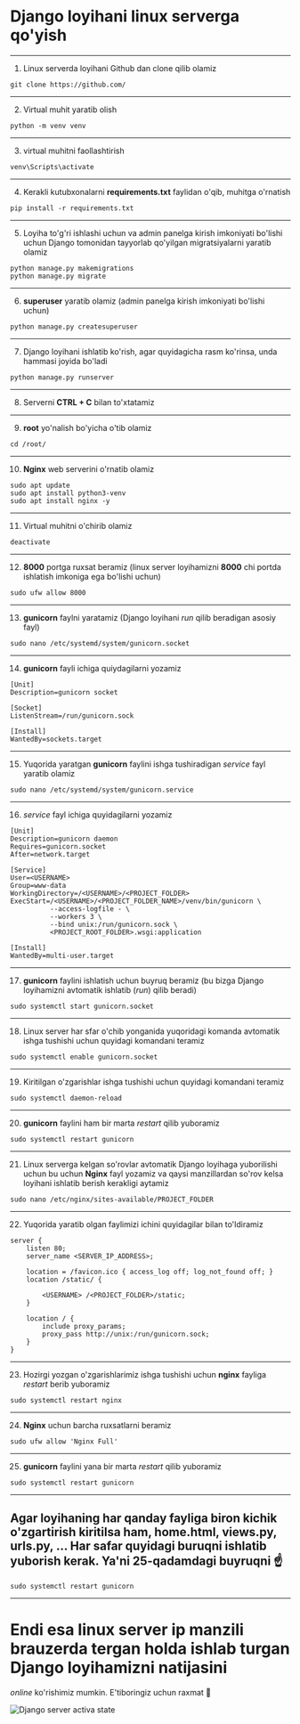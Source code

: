 # Django loyihani linux serverga qo'yish

---

1. Linux serverda loyihani Github dan clone qilib olamiz

```shell
git clone https://github.com/
```

---

2. Virtual muhit yaratib olish

```shell
python -m venv venv
```

---

3. virtual muhitni faollashtirish

```shell
venv\Scripts\activate
```

---

4. Kerakli kutubxonalarni **requirements.txt** faylidan o'qib, muhitga o'rnatish

```shell
pip install -r requirements.txt 
```

---

5. Loyiha to'g'ri ishlashi uchun va admin panelga kirish imkoniyati bo'lishi uchun Django tomonidan tayyorlab qo'yilgan
   migratsiyalarni yaratib olamiz

```shell
python manage.py makemigrations
python manage.py migrate
```

---

6. **superuser** yaratib olamiz (admin panelga kirish imkoniyati bo'lishi uchun)

```shell
python manage.py createsuperuser
```

---

7. Django loyihani ishlatib ko'rish, agar quyidagicha rasm ko'rinsa, unda hammasi joyida bo'ladi

```shell
python manage.py runserver
```

---

8. Serverni **CTRL + C** bilan to'xtatamiz

---

9. **root** yo'nalish bo'yicha o'tib olamiz

```shell
cd /root/
```

---

10. **Nginx** web serverini o'rnatib olamiz

```shell
sudo apt update
sudo apt install python3-venv
sudo apt install nginx -y
```

---

11. Virtual muhitni o'chirib olamiz

```shell
deactivate
```

---

12. **8000** portga ruxsat beramiz (linux server loyihamizni **8000** chi portda ishlatish imkoniga ega bo'lishi uchun)

```shell
sudo ufw allow 8000
```

---

13. **gunicorn** faylni yaratamiz (Django loyihani *run* qilib beradigan asosiy fayl)

```shell
sudo nano /etc/systemd/system/gunicorn.socket
```

---

14. **gunicorn** fayli ichiga quiydagilarni yozamiz

```text
[Unit]
Description=gunicorn socket

[Socket]
ListenStream=/run/gunicorn.sock

[Install]
WantedBy=sockets.target
```

---

15. Yuqorida yaratgan **gunicorn** faylini ishga tushiradigan *service* fayl yaratib olamiz

```shell
sudo nano /etc/systemd/system/gunicorn.service
```

---

16. *service* fayl ichiga quyidagilarni yozamiz

```text
[Unit]
Description=gunicorn daemon
Requires=gunicorn.socket
After=network.target

[Service]
User=<USERNAME>
Group=www-data
WorkingDirectory=/<USERNAME>/<PROJECT_FOLDER>
ExecStart=/<USERNAME>/<PROJECT_FOLDER_NAME>/venv/bin/gunicorn \
          --access-logfile - \
          --workers 3 \
          --bind unix:/run/gunicorn.sock \
          <PROJECT_ROOT_FOLDER>.wsgi:application

[Install]
WantedBy=multi-user.target
```

---

17. **gunicorn** faylini ishlatish uchun buyruq beramiz (bu bizga Django loyihamizni avtomatik ishlatib (*run*) qilib
    beradi)

```shell
sudo systemctl start gunicorn.socket
```

---

18. Linux server har sfar o'chib yonganida yuqoridagi komanda avtomatik ishga tushishi uchun quyidagi komandani teramiz

```shell
sudo systemctl enable gunicorn.socket
```

---

19. Kiritilgan o'zgarishlar ishga tushishi uchun quyidagi komandani teramiz

```shell
sudo systemctl daemon-reload
```

---

20. **gunicorn** faylini ham bir marta *restart* qilib yuboramiz

```shell
sudo systemctl restart gunicorn
```

---

21. Linux serverga kelgan so'rovlar avtomatik Django loyihaga yuborilishi uchun bu uchun **Nginx** fayl yozamiz va qaysi
    manzillardan so'rov kelsa loyihani ishlatib berish kerakligi aytamiz

```shell
sudo nano /etc/nginx/sites-available/PROJECT_FOLDER
```

---

22. Yuqorida yaratib olgan faylimizi ichini quyidagilar bilan to'ldiramiz

```text
server {
    listen 80;
    server_name <SERVER_IP_ADDRESS>;

    location = /favicon.ico { access_log off; log_not_found off; }
    location /static/ {

        <USERNAME> /<PROJECT_FOLDER>/static;
    }

    location / {
        include proxy_params;
        proxy_pass http://unix:/run/gunicorn.sock;
    }
}
```

---

23. Hozirgi yozgan o'zgarishlarimiz ishga tushishi uchun **nginx** fayliga *restart* berib yuboramiz

```shell
sudo systemctl restart nginx
```

---

24. **Nginx** uchun barcha ruxsatlarni beramiz

```shell
sudo ufw allow 'Nginx Full'
```

---

25. **gunicorn** faylini yana bir marta *restart* qilib yuboramiz

```shell
sudo systemctl restart gunicorn
```

---

## Agar loyihaning har qanday fayliga biron kichik o'zgartirish kiritilsa ham, home.html, views.py, urls.py, ... Har safar quyidagi buruqni ishlatib yuborish kerak. Ya'ni 25-qadamdagi buyruqni ☝️

```shell
sudo systemctl restart gunicorn
```

___

# Endi esa linux server ip manzili brauzerda tergan holda ishlab turgan Django loyihamizni natijasini
*online* ko'rishimiz mumkin. E'tiboringiz uchun raxmat 🙂

![Django server activa state](https://media.licdn.com/dms/image/C4E12AQG1c3mW8YQREw/article-cover_image-shrink_720_1280/0/1594470540725?e=2147483647&v=beta&t=rPaCWRuOJvqiAepsl-2YfibiGYWhV70So8Dg7e_UOjk)





























